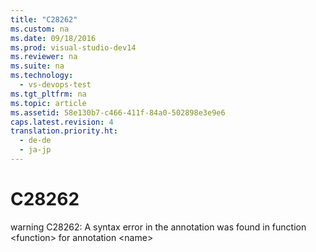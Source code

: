 ```yaml
---
title: "C28262"
ms.custom: na
ms.date: 09/18/2016
ms.prod: visual-studio-dev14
ms.reviewer: na
ms.suite: na
ms.technology: 
  - vs-devops-test
ms.tgt_pltfrm: na
ms.topic: article
ms.assetid: 58e130b7-c466-411f-84a0-502898e3e9e6
caps.latest.revision: 4
translation.priority.ht: 
  - de-de
  - ja-jp
---
```

# C28262
warning C28262: A syntax error in the annotation was found in function <function\> for annotation <name\>